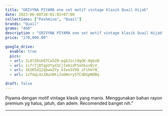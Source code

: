```yaml
---
title: "GRIVYNA PIYAMA one set motif vintage klasik Quail Hijab"
date: 2023-06-08T10:01:01+07:00
collections: ["Pashmina", "Quail"]
brands: "Quail"
grams: "460"
description : "GRIVYNA PIYAMA one set motif vintage klasik Quail Hijab"
price: "170,000.00"

google_drive:
  enable: true
  pics:
  - url: 1L8l5DskQ7Cw5Z0-pgGJzci9gGK-0gbzB
  - url: 1ifr7jBTgpVYyd1Cjto6idF5ohkssNjV_
  - url: 1K2K5d12qbwwZYy_kIwx5VX8_iFihUrN_
  - url: 1zfUqL4zZAunNtiJuGWvrySTCdDGpNOBq

draft: false
---
```


Piyama dengan motif vintage klasik yang manis. Menggunakan bahan rayon premium yg halus, jatuh, dan adem. Recomended banget nih."

-----------    
 
